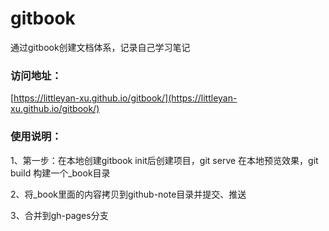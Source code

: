 # gitbook
通过gitbook创建文档体系，记录自己学习笔记

### 访问地址：

[https://littleyan-xu.github.io/gitbook/](https://littleyan-xu.github.io/gitbook/)


### 使用说明：

1、第一步：在本地创建gitbook init后创建项目，git serve 在本地预览效果，git build 构建一个_book目录

2、将_book里面的内容拷贝到github-note目录并提交、推送

3、合并到gh-pages分支

